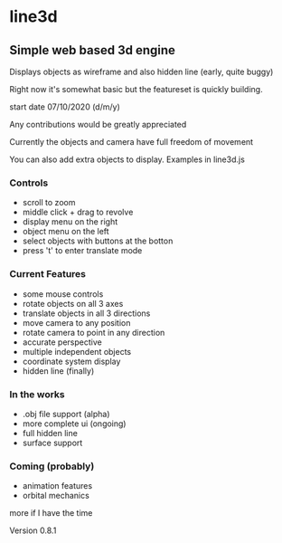 # line3d

## Simple web based 3d engine

Displays objects as wireframe and also hidden line (early, quite buggy)

Right now it's somewhat basic but the featureset is quickly building.

start date 07/10/2020 (d/m/y)

Any contributions would be greatly appreciated

Currently the objects and camera have full freedom of movement

You can also add extra objects to display. Examples in line3d.js

### Controls

* scroll to zoom
* middle click + drag to revolve
* display menu on the right
* object menu on the left
* select objects with buttons at the botton
* press 't' to enter translate mode

### Current Features

* some mouse controls
* rotate objects on all 3 axes
* translate objects in all 3 directions
* move camera to any position
* rotate camera to point in any direction
* accurate perspective
* multiple independent objects
* coordinate system display
* hidden line (finally)

### In the works

* .obj file support (alpha)
* more complete ui (ongoing)
* full hidden line
* surface support

### Coming (probably)

* animation features
* orbital mechanics

more if I have the time

Version 0.8.1
